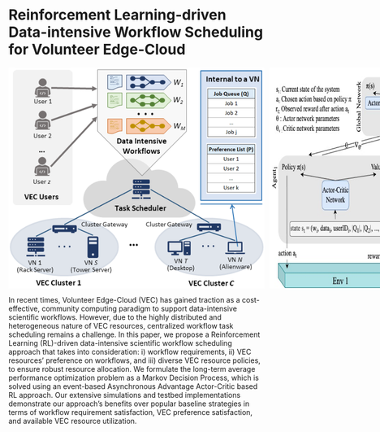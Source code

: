 # Reinforcement Learning-driven Data-intensive Workflow Scheduling for Volunteer Edge-Cloud


<div style="display: flex;">
    <img src="/Figures/system.png" style="margin-right: 10px; width="300" />
    <img src="/Figures/model.jpg" style="margin-right: 10px; width="400" />
</div>

In recent times, Volunteer Edge-Cloud (VEC) has gained traction as a cost-effective, community computing paradigm to support data-intensive scientific workflows. However, due to the highly distributed and heterogeneous nature of VEC resources, centralized workflow task scheduling remains a challenge. In this paper, we propose a Reinforcement Learning (RL)-driven data-intensive scientific workflow scheduling approach that takes into consideration: i) workflow requirements, ii) VEC resources’ preference on workflows, and iii) diverse VEC resource policies, to ensure robust resource allocation. We formulate the long-term average performance optimization problem as a Markov Decision Process, which is solved using an event-based Asynchronous Advantage Actor-Critic based RL approach. Our extensive simulations and testbed implementations demonstrate our approach’s benefits over popular baseline strategies in terms of workflow requirement satisfaction, VEC preference satisfaction, and available VEC resource utilization.

